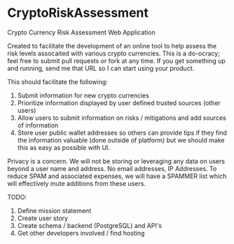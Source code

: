 # CryptoRiskAssessment
Crypto Currency Risk Assessment Web Application

Created to facilitate the development of an online tool to help assess the risk levels assocaited with various crypto currencies.  This is a do-ocracy; feel free to submit pull requests or fork at any time.  If you get something up and running, send me that URL so I can start using your product.

This should facilitate the following:
1) Submit information for new crypto currencies
2) Prioritize information displayed by user defined trusted sources (other users)
3) Allow users to submit information on risks / mitigations and add sources of information
4) Store user public wallet addresses so others can provide tips if they find the information valuable (done outside of platform) but we should make this as easy as possible with UI.

Privacy is a concern.  We will not be storing or leveraging any data on users beyond a user name and address.  No email addresses, IP Addresses.  To reduce SPAM and associated expenses, we will have a SPAMMER list which will effectively mute additions from these users.

TODO:
1) Define mission statement
2) Create user story
3) Create schema / backend (PostgreSQL) and API's
4) Get other developers involved / find hosting
